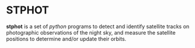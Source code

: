 # STPHOT

**stphot** is a set of *python* programs to detect and identify satellite tracks on photographic observations of the night sky, and measure the satellite positions to determine and/or update their orbits.
